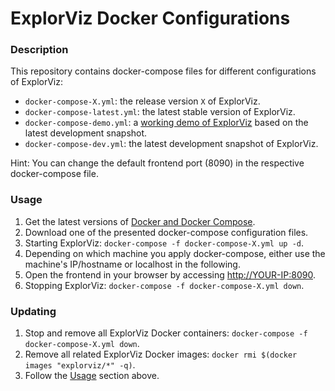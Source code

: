 # ExplorViz Docker Configurations
### Description
This repository contains docker-compose files for different configurations of ExplorViz:

- `docker-compose-X.yml`: the release version `X` of ExplorViz. 
- `docker-compose-latest.yml`: the latest stable version of ExplorViz. 
- `docker-compose-demo.yml`: a [working demo of ExplorViz](http://samoa.se.informatik.uni-kiel.de:8181/) based on the latest development snapshot.
- `docker-compose-dev.yml`: the latest development snapshot of ExplorViz.

Hint: You can change the default frontend port (8090) in the respective docker-compose file.

### Usage
1. Get the latest versions of [Docker and Docker Compose](https://www.docker.com/get-started).
2. Download one of the presented docker-compose configuration files.
3. Starting ExplorViz: `docker-compose -f docker-compose-X.yml up -d`.
4. Depending on which machine you apply docker-compose, either use the machine's IP/hostname or localhost in the following.
4. Open the frontend in your browser by accessing [http://YOUR-IP:8090](http://YOUR-IP:8090).
5. Stopping ExplorViz: `docker-compose -f docker-compose-X.yml down`. 

### Updating
1. Stop and remove all ExplorViz Docker containers: `docker-compose -f docker-compose-X.yml down`.
2. Remove all related ExplorViz Docker images: `docker rmi $(docker images "explorviz/*" -q)`.
3. Follow the [Usage](#usage) section above.
